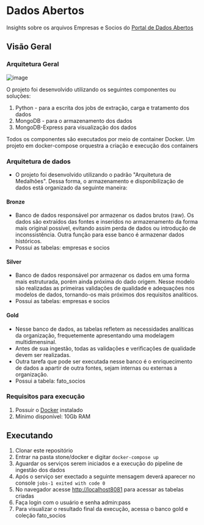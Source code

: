 # Dados Abertos

Insights sobre os arquivos Empresas e Socios do [Portal de Dados Abertos ](https://dados.gov.br/dados/conjuntos-dados/cadastro-nacional-da-pessoa-juridica---cnpj)

## Visão Geral

### Arquitetura Geral

![image](https://github.com/aclaraujo/stone/assets/45980136/98a50ad1-4dcc-43ad-9933-72e27861b10b)

O projeto foi desenvolvido utilizando os seguintes componentes ou soluções:

1. Python - para a escrita dos jobs de extração, carga e tratamento dos dados
2. MongoDB - para o armazenamento dos dados
3. MongoDB-Express para visualização dos dados

Todos os componentes são executados por meio de container Docker. Um projeto em docker-compose orquestra a criação e execução dos containers

### Arquitetura de dados
* O projeto foi desenvolvido utilizando o padrão "Arquitetura de Medalhões". Dessa forma, o armazenamento e disponibilização de dados está organizado da seguinte maneira:

#### Bronze
* Banco de dados responsável por armazenar os dados brutos (raw). Os dados são extraídos das fontes e inseridos no armazenamento da forma mais original possível, evitando assim perda de dados ou introdução de inconssistência. Outra função para esse banco é armazenar dados históricos.
* Possui as tabelas: empresas e socios

#### Silver
* Banco de dados responsável por armazenar os dados em uma forma mais estruturada, porém ainda próxima do dado origem. Nesse modelo são realizadas as primeiras validações de qualidade e adequações nos modelos de dados, tornando-os mais próximos dos requisitos analíticos.
* Possui as tabelas: empresas e socios

#### Gold
* Nesse banco de dados, as tabelas refletem as necessidades analíticas da organização, frequetemente apresentando uma modelagem multidimensinal.
* Antes de sua ingestão, todas as validações e verificações de qualidade devem ser realizadas.
* Outra tarefa que pode ser executada nesse banco é o enriquecimento de dados a apartir de outra fontes, sejam internas ou externas a organização.
* Possui a tabela: fato_socios

### Requisitos para execução
1. Possuir o [Docker](https://docs.docker.com/desktop/install/linux-install/) instalado
2. Mínimo disponível: 10Gb RAM

## Executando
1. Clonar este repositório
2. Entrar na pasta stone/docker e digitar
   ```docker-compose up```
4. Aguardar os serviços serem iniciados e a execução do pipeline de ingestão dos dados
5. Após o serviço ser exectado a seguinte mensagem deverá aparecer no console
   ```jobs-1 exited with code 0```
7. No navegador acesse [http://localhost8081](http://localhost8081) para acessar as tabelas criadas
8. Faça login com o usuário e senha admin:pass
9. Para visualizar o resultado final da execução, acessa o banco gold e coleção fato_socios
